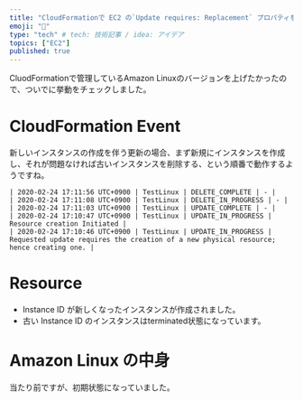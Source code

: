 ```yaml
---
title: "CloudFormationで EC2 の`Update requires: Replacement` プロパティを更新した時の流れを追っただけ"
emoji: "🔖"
type: "tech" # tech: 技術記事 / idea: アイデア
topics: ["EC2"]
published: true
---
```


CluodFormationで管理しているAmazon Linuxのバージョンを上げたかったので、ついでに挙動をチェックしました。



# CloudFormation Event
新しいインスタンスの作成を伴う更新の場合、まず新規にインスタンスを作成し、それが問題なければ古いインスタンスを削除する、という順番で動作するようですね。

```
| 2020-02-24 17:11:56 UTC+0900 | TestLinux | DELETE_COMPLETE | - |
| 2020-02-24 17:11:08 UTC+0900 | TestLinux | DELETE_IN_PROGRESS | - |
| 2020-02-24 17:11:03 UTC+0900 | TestLinux | UPDATE_COMPLETE | - |
| 2020-02-24 17:10:47 UTC+0900 | TestLinux | UPDATE_IN_PROGRESS | Resource creation Initiated |
| 2020-02-24 17:10:46 UTC+0900 | TestLinux | UPDATE_IN_PROGRESS | Requested update requires the creation of a new physical resource; hence creating one. |
```

# Resource

* Instance ID が新しくなったインスタンスが作成されました。
* 古い Instance ID のインスタンスはterminated状態になっています。


# Amazon Linux の中身

当たり前ですが、初期状態になっていました。

